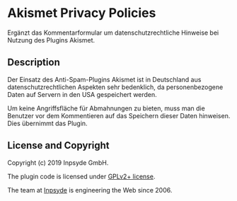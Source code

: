 # Akismet Privacy Policies

Ergänzt das Kommentarformular um datenschutzrechtliche Hinweise bei Nutzung des Plugins Akismet.

## Description
Der Einsatz des Anti-Spam-Plugins Akismet ist in Deutschland aus datenschutzrechtlichen Aspekten sehr bedenklich, da personenbezogene Daten auf Servern in den USA gespeichert werden.

Um keine Angriffsfläche für Abmahnungen zu bieten, muss man die Benutzer vor dem Kommentieren auf das Speichern dieser Daten hinweisen. Dies übernimmt das Plugin.

## License and Copyright

Copyright (c) 2019 Inpsyde GmbH.

The plugin code is licensed under [GPLv2+ license](https://github.com/inpsyde/Akismet-Privacy-Policies/blob/master/LICENSE).

The team at [Inpsyde](https://inpsyde.com) is engineering the Web since 2006.
